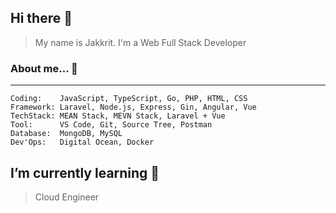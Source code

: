 ## Hi there 👋
> My name is Jakkrit. I'm a Web Full Stack Developer

### About me... 💬 
___
``` 
Coding:    JavaScript, TypeScript, Go, PHP, HTML, CSS
Framework: Laravel, Node.js, Express, Gin, Angular, Vue
TechStack: MEAN Stack, MEVN Stack, Laravel + Vue
Tool:      VS Code, Git, Source Tree, Postman
Database:  MongoDB, MySQL
Dev'Ops:   Digital Ocean, Docker
```

## I’m currently learning 🌱
> Cloud Engineer
> 
<!--
**jakkrit-puts/jakkrit-puts** is a ✨ _special_ ✨ repository because its `README.md` (this file) appears on your GitHub profile.

Here are some ideas to get you started:

- 🔭 I’m currently working on ...
- 🌱 I’m currently learning ...
- 👯 I’m looking to collaborate on ...
- 🤔 I’m looking for help with ...
- 💬 Ask me about ...
- 📫 How to reach me: ...
- 😄 Pronouns: ...
- ⚡ Fun fact: ...
-->
